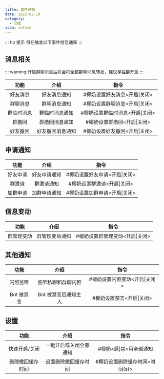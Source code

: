 ```yaml
---
title: 事件通知
date: 2023-02-19
category:
  - 功能
icon: notice
---
```



::: tip 提示
将在触发以下事件给您通知
:::

## 消息相关

::: warning
开启群聊消息后将会将全部群聊消息转发，建议[单独群](../help#单独群开启功能)开启
:::

|    功能    |       介绍       |              指令               |
| :--------: | :--------------: | :-----------------------------: |
|  好友消息  |   好友消息通知   |  #椰奶设置好友消息<开启\|关闭>  |
|  群聊消息  |   群聊消息通知   |  #椰奶设置群聊消息<开启\|关闭>  |
| 群临时消息 |  群临时消息通知  | #椰奶设置群临时消息<开启\|关闭> |
|   群撤回   |  群撤回消息通知  |   #椰奶设置群撤回<开启\|关闭>   |
|  好友撤回  | 好友撤回消息通知 |  #椰奶设置好友撤回<开启\|关闭>  |

## 申请通知

|   功能   |     介绍     |             指令              |
| :------: | :----------: | :---------------------------: |
| 好友申请 | 好友申请通知 | #椰奶设置好友申请<开启\|关闭> |
|  群邀请  |  群邀请通知  |  #椰奶设置群邀请<开启\|关闭>  |
| 加群申请 | 加群申请通知 | #椰奶设置加群申请<开启\|关闭> |

## 信息变动

|    功能    |      介绍      |              指令               |
| :--------: | :------------: | :-----------------------------: |
| 群管理变动 | 群管理变动通知 | #椰奶设置群管理变动<开启\|关闭> |

## 其他通知

|    功能    |         介绍         |             指令              |
| :--------: | :------------------: | :---------------------------: |
|  闪照监听  |  监听私聊和群聊闪照  | #椰奶设置闪照变动<开启\|关闭> |
| Bot 被禁言 | Bot 被禁言后通知主人 |   #椰奶设置禁言<开启\|关闭>   |

## 设置

|       功能       |          介绍          |              指令              |
| :--------------: | :--------------------: | :----------------------------: |
|  快速开启/关闭   | 一键开启或关闭全部通知 |    #椰奶<启\|禁>用全部通知     |
| 删除撤回缓存时间 |  设置删除撤回缓存时间  | #椰奶设置删除缓存时间<时间(s)> |





